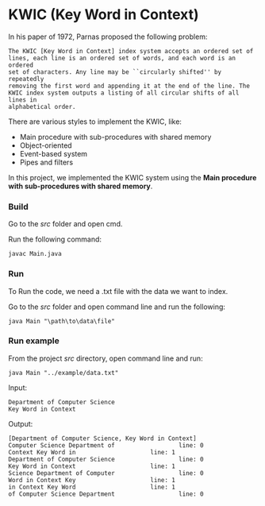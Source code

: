# KWIC (Key Word in Context)

In his paper of 1972, Parnas proposed the following problem:

    The KWIC [Key Word in Context] index system accepts an ordered set of 
    lines, each line is an ordered set of words, and each word is an ordered
    set of characters. Any line may be ``circularly shifted'' by repeatedly
    removing the first word and appending it at the end of the line. The
    KWIC index system outputs a listing of all circular shifts of all lines in
    alphabetical order.

There are various styles to implement the KWIC, like:

* Main procedure with sub-procedures with shared memory
* Object-oriented
* Event-based system
* Pipes and filters

In this project, we implemented the KWIC system using the **Main procedure with sub-procedures with shared memory**.

### Build

Go to the _src_ folder and open cmd.

Run the following command:

    javac Main.java

### Run

To Run the code, we need a .txt file with the data we want to index.

Go to the _src_ folder and open command line and run the following:

    java Main "\path\to\data\file"


### Run example

From the project _src_ directory, open command line and run:

    java Main "../example/data.txt"

Input:

```
Department of Computer Science
Key Word in Context
```

Output:

```
[Department of Computer Science, Key Word in Context]
Computer Science Department of                  line: 0
Context Key Word in                     line: 1
Department of Computer Science                  line: 0
Key Word in Context                     line: 1
Science Department of Computer                  line: 0
Word in Context Key                     line: 1
in Context Key Word                     line: 1
of Computer Science Department                  line: 0

```